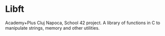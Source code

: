 # Libft
Academy+Plus Cluj Napoca, School 42 project. 
A library of functions in C to manipulate strings, memory and other utilities.
